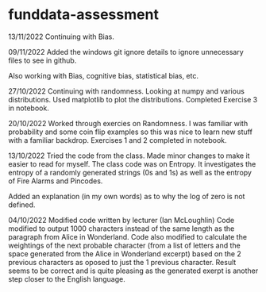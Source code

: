 # funddata-assessment

13/11/2022
Continuing with Bias.

09/11/2022
Added the windows git ignore details to ignore unnecessary files to see in github.

Also working with Bias, cognitive bias, statistical bias, etc.


27/10/2022
Continuing with randomness.
Looking at numpy and various distributions.
Used matplotlib to plot the distributions.
Completed Exercise 3 in notebook.


20/10/2022
Worked through exercies on Randomness.
I was familiar with probability and some coin flip examples so this was nice to learn new stuff with a familiar backdrop.
Exercises 1 and 2 completed in notebook.


13/10/2022
Tried the code from the class. Made minor changes to make it easier to read for myself.
The class code was on Entropy. It investigates the entropy of a randomly generated strings (0s and 1s) as well as the entropy of Fire Alarms and Pincodes.

Added an explanation (in my own words) as to why the log of zero is not defined.


04/10/2022
Modified code written by lecturer (Ian McLoughlin)
Code modified to output 1000 characters instead of the same length as the paragraph from Alice in Wonderland.
Code also modified to calculate the weightings of the next probable character (from a list of letters and the space generated from the Alice in Wonderland excerpt) based on the 2 previous characters as oposed to just the 1 previous character.
Result seems to be correct and is quite pleasing as the generated exerpt is another step closer to the English language.
